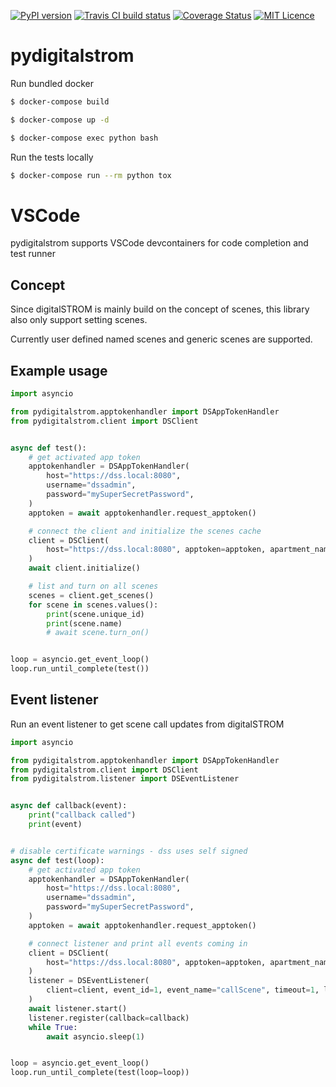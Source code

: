 [![PyPI version](https://badge.fury.io/py/pydigitalstrom.svg)](https://pypi.org/project/pydigitalstrom)
[![Travis CI build status](https://travis-ci.org/lociii/pydigitalstrom.svg)](https://travis-ci.org/lociii/pydigitalstrom)
[![Coverage Status](https://coveralls.io/repos/github/lociii/pydigitalstrom/badge.svg?branch=master)](https://coveralls.io/github/lociii/pydigitalstrom?branch=master)
[![MIT Licence](https://badges.frapsoft.com/os/mit/mit.svg?v=103)](https://opensource.org/licenses/mit-license.php)

# pydigitalstrom

Run bundled docker

```bash
$ docker-compose build

$ docker-compose up -d

$ docker-compose exec python bash
```

Run the tests locally

```bash
$ docker-compose run --rm python tox
```

# VSCode

pydigitalstrom supports VSCode devcontainers for code completion and test runner

## Concept

Since digitalSTROM is mainly build on the concept of scenes, this library also only support setting scenes.

Currently user defined named scenes and generic scenes are supported.

## Example usage

```python
import asyncio

from pydigitalstrom.apptokenhandler import DSAppTokenHandler
from pydigitalstrom.client import DSClient


async def test():
    # get activated app token
    apptokenhandler = DSAppTokenHandler(
        host="https://dss.local:8080",
        username="dssadmin",
        password="mySuperSecretPassword",
    )
    apptoken = await apptokenhandler.request_apptoken()

    # connect the client and initialize the scenes cache
    client = DSClient(
        host="https://dss.local:8080", apptoken=apptoken, apartment_name="Apartment"
    )
    await client.initialize()

    # list and turn on all scenes
    scenes = client.get_scenes()
    for scene in scenes.values():
        print(scene.unique_id)
        print(scene.name)
        # await scene.turn_on()


loop = asyncio.get_event_loop()
loop.run_until_complete(test())
```

## Event listener

Run an event listener to get scene call updates from digitalSTROM

```python
import asyncio

from pydigitalstrom.apptokenhandler import DSAppTokenHandler
from pydigitalstrom.client import DSClient
from pydigitalstrom.listener import DSEventListener


async def callback(event):
    print("callback called")
    print(event)


# disable certificate warnings - dss uses self signed
async def test(loop):
    # get activated app token
    apptokenhandler = DSAppTokenHandler(
        host="https://dss.local:8080",
        username="dssadmin",
        password="mySuperSecretPassword",
    )
    apptoken = await apptokenhandler.request_apptoken()

    # connect listener and print all events coming in
    client = DSClient(
        host="https://dss.local:8080", apptoken=apptoken, apartment_name="Apartment"
    )
    listener = DSEventListener(
        client=client, event_id=1, event_name="callScene", timeout=1, loop=loop
    )
    await listener.start()
    listener.register(callback=callback)
    while True:
        await asyncio.sleep(1)


loop = asyncio.get_event_loop()
loop.run_until_complete(test(loop=loop))
```

